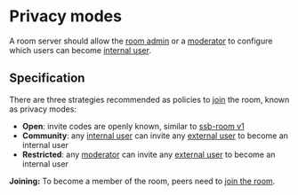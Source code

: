 # Privacy modes

A room server should allow the [room admin](../Stakeholders/Room%20admin.md) or a [moderator](../Stakeholders/Moderator.md) to configure which users can become [internal user](../Stakeholders/Internal%20user.md).

## Specification

There are three strategies recommended as policies to [join](../Participation/Joining.md) the room, known as privacy modes:

- **Open**: invite codes are openly known, similar to [ssb-room v1](https://github.com/staltz/ssb-room)
- **Community**: any [internal user](../Stakeholders/Internal%20user.md) can invite any [external user](../Stakeholders/External%20user.md) to become an internal user
- **Restricted**: any [moderator](../Stakeholders/Moderator.md) can invite any [external user](../Stakeholders/External%20user.md) to become an internal user

**Joining:** To become a member of the room, peers need to [join the room](../Participation/Joining.md).
